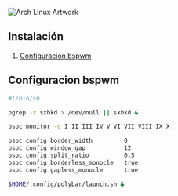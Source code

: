 ![Arch Linux Artwork](https://archlinux.org/static/logos/archlinux-logo-light-90dpi.d36c53534a2b.png)

## Instalación

1. [Configuracion bspwm](#configuracion-bspwm)

## Configuracion bspwm

```bash
#!/bin/sh

pgrep -x sxhkd > /dev/null || sxhkd &

bspc monitor -d I II III IV V VI VII VIII IX X

bspc config border_width         0
bspc config window_gap           12
bspc config split_ratio          0.5
bspc config borderless_monocle   true
bspc config gapless_monocle      true

$HOME/.config/polybar/launch.sh &
```
